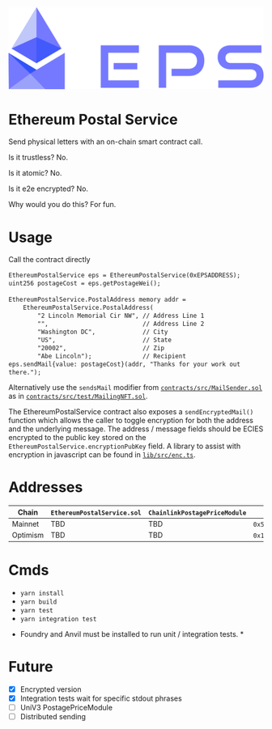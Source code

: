![logo](imgs/EPS-opt-1-dark@1920x.png)

# Ethereum Postal Service

Send physical letters with an on-chain smart contract call.

Is it trustless? No.

Is it atomic? No.

Is it e2e encrypted? No.

Why would you do this? For fun.

# Usage

Call the contract directly

```solidity
EthereumPostalService eps = EthereumPostalService(0xEPSADDRESS);
uint256 postageCost = eps.getPostageWei();

EthereumPostalService.PostalAddress memory addr =
    EthereumPostalService.PostalAddress(
        "2 Lincoln Memorial Cir NW", // Address Line 1
        "",                          // Address Line 2
        "Washington DC",             // City
        "US",                        // State
        "20002",                     // Zip
        "Abe Lincoln");              // Recipient
eps.sendMail{value: postageCost}(addr, "Thanks for your work out there.");
```

Alternatively use the `sendsMail` modifier from [`contracts/src/MailSender.sol`](contracts/src/MailSender.sol) as in [`contracts/src/test/MailingNFT.sol`](contracts/src/MailSender.sol).

The EthereumPostalService contract also exposes a `sendEncryptedMail()` function which allows the caller to toggle encryption for both the address and the underlying message. The address / message fields should be ECIES encrypted to the public key stored on the `EthereumPostalService.encryptionPubKey` field. A library to assist with encryption in javascript can be found in [`lib/src/enc.ts`](lib/src/enc.ts).

# Addresses

| Chain    | `EthereumPostalService.sol ` | `ChainlinkPostagePriceModule` | Chainlink ETH / USD                          |
| -------- | ---------------------------- | ----------------------------- | -------------------------------------------- |
| Mainnet  | TBD                          | TBD                           | `0x5f4eC3Df9cbd43714FE2740f5E3616155c5b8419` |
| Optimism | TBD                          | TBD                           | `0x13e3Ee699D1909E989722E753853AE30b17e08c5` |

# Cmds

- `yarn install`
- `yarn build`
- `yarn test`
- `yarn integration test`

* Foundry and Anvil must be installed to run unit / integration tests. \*

# Future

- [x] Encrypted version
- [x] Integration tests wait for specific stdout phrases
- [ ] UniV3 PostagePriceModule
- [ ] Distributed sending
